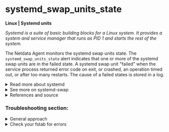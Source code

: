 # systemd_swap_units_state

**Linux | Systemd units**

_Systemd is a suite of basic building blocks for a Linux system. It provides a system and service
manager that runs as PID 1 and starts the rest of the system._

The Netdata Agent monitors the systemd swap units state. The `systemd_swap_units_state` alert
indicates that one or more of the systemd swap units are in the failed state.
A systemd swap unit "failed" when the service process returned error code on exit, or crashed, an 
operation timed out, or after too many restarts. The cause of a failed states is stored in a log.

<details>
<summary>Read more about systemd</summary>

Here is some useful information about systemd from
wikipedia <sup>[1](https://en.wikipedia.org/wiki/Systemd) </sup>

Systemd includes features like on-demand starting of daemons, snapshot support, process tracking,
and Inhibitor Locks. Systemd is not just the name of the `init` daemon, but also refers to the
entire software bundle around it, which, in addition to the `systemd` `init` daemon, includes the
daemons
`journald`, `logind` and `networkd`, and many other low-level components. In January 2013,
Poettering described systemd not as one program, but rather a large software suite that includes 69
individual binaries. As an integrated software suite, systemd replaces the startup sequences and
runlevels controlled by the traditional `init` daemon, along with the shell scripts executed under
its control. systemd also integrates many other services that are common on Linux systems by
handling user logins, the system console, device hotplugging, scheduled execution (replacing cron),
logging, hostnames and locales.

Like the `init` daemon, `systemd` is a daemon that manages other daemons, which, including `systemd`
itself, are background processes. `systemd` is the first daemon to start during booting and the last
daemon to terminate during shutdown. The `systemd` daemon serves as the root of the user space's
process tree. The first process (`PID1`) has a special role on Unix systems, as it replaces the
parent of a process when the original parent terminates. Therefore, the first process is
particularly well suited for the purpose of monitoring daemons.

Systemd executes elements of its startup sequence in parallel, which is theoretically faster than
the traditional startup sequence approach. For inter-process communication (IPC), `systemd` makes
Unix domain sockets and D-Bus available to the running daemons. The state of systemd itself can also
be preserved in a snapshot for future recall.

Systemd's core components include the following:

- `systemd` is a system and service manager for Linux operating systems.

- `systemctl` is a command to introspect and control the state of the systemd system and service
  manager. Not to be confused with sysctl.

- `systemd-analyze` may be used to determine system boot-up performance statistics and retrieve
  other state and tracing information from the system and service manager.

</details>

<details>
<summary>See more on systemd-swap</summary>
The following text originates from the systemd.swap man page.<sup>[2](https://www.freedesktop.org/software/systemd/man/systemd.swap.html) </sup>

A unit configuration file whose name ends in `.swap` encodes information about a swap device or
file for memory paging controlled and supervised by systemd. Swap units must be named after the
devices or files they control. For instance, the swap device `/dev/sda5` must be configured in a
unit file`dev-sda5.swap`. Note that swap units cannot be templated, nor is possible to add multiple 
names to a swap unit by creating additional symlinks to it.
Swap units may either be configured via unit files, or via `/etc/fstab` (see `man fstab(5)` for
details). Swaps listed in `/etc/fstab` will be converted into native units dynamically at boot and
when the configuration of the system manager is reloaded. See `man systemd-fstab-generator` for
details about the conversion.
If a swap device or file is configured in both `/etc/fstab` and a unit file, the configuration in
the latter takes precedence.
When reading `/etc/fstab`, a few special options are understood by systemd which influence how
dependencies are created for swap units. With `noauto`, the swap unit will not be added as a
dependency for `swap.target`. This means that it will not be activated automatically during boot,
unless it is pulled in by some other unit. The auto option has the opposite meaning and is the
default. With `nofail`, the swap unit will be only wanted, not required by `swap.target`. This means
that the boot will continue even if this swap device is not activated 
successfully. 

</details>


<details>
<summary>References and source</summary>

1. [Systemd on Wikipedia](https://en.wikipedia.org/wiki/Systemd)
2. [Man page for systemd.swap](https://www.freedesktop.org/software/systemd/man/systemd.swap.html)

</details>

### Troubleshooting section:

<details>
<summary>General approach</summary>

Check the log messages for failing reasons:

   ```
   root@netdata # journalctl -xe | grep -A 5 -B 5 swap
   ```

</details>


<details>
<summary>Check your fstab for errors</summary>

Open the fstab config file and verify the syntax of the fstab entries with `TYPE=swap` are
    correct.

   ```
   root@netdata # vim /etc/fstab
   ```

    Consult the [man pages of fstab](https://www.man7.org/linux/man-pages/man5/fstab.5.html) for 
    misconfigurations.

</details>
